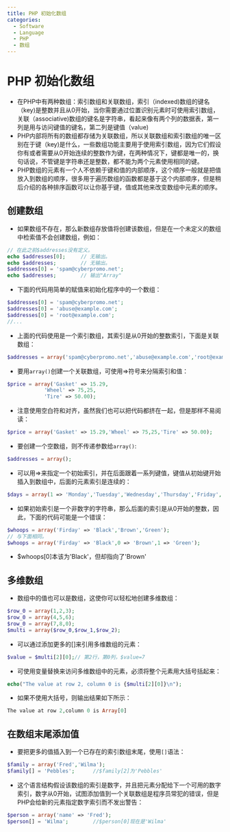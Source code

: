 ```yaml
---
title: PHP 初始化数组
categories:
  - Software
  - Language
  - PHP
  - 数组
---
```

# PHP 初始化数组

- 在PHP中有两种数组：索引数组和关联数组，索引（indexed)数组的键名（key)是整数并且从0开始，当你需要通过位置识别元素时可使用索引数组，关联（associative)数组的键名是字符串，看起来像有两个列的数据表，第一列是用与访问键值的键名，第二列是键值（value)
- PHP内部将所有的数组都存储为关联数组，所以关联数组和索引数组的唯一区别在于键（key)是什么，一些数组功能主要用于使用索引数组，因为它们假设你有或者需要从0开始连续的整数作为键，在两种情况下，键都是唯一的，换句话说，不管键是字符串还是整数，都不能为两个元素使用相同的键。
- PHP数组的元素有一个人不依赖于键和值的内部顺序，这个顺序一般就是把值放入到数组的顺序，很多用于遍历数组的函数都是基于这个内部顺序，但是稍后介绍的各种排序函数可以让你基于键，值或其他来改变数组中元素的顺序。

## 创建数组

- 如果数组不存在，那么新数组存放值将创建该数组，但是在一个未定义的数组中检索值不会创建数组，例如：

```php
// 在此之前$addresses没有定义。
echo $addresses[0];		// 无输出。
echo $addresses;		// 无输出。
$addresses[0] = 'spam@cyberpromo.net';
echo $addresses;		// 输出"Array"
```

- 下面的代码用简单的赋值来初始化程序中的一个数组：

```php
$addresses[0] = 'spam@cyberpromo.net';
$addresses[0] = 'abuse@example.com';
$addresses[0] = 'root@example.com';
//...
```

- 上面的代码使用是一个索引数组，其索引是从0开始的整数索引，下面是关联数组：

```php
$addresses = array('spam@cyberpromo.net','abuse@example.com','root@example.com');
```

- 要用`array()`创建一个关联数组，可使用=>符号来分隔索引和值：

```php
$price = array('Gasket' => 15.29,
            'Wheel' => 75,25,
            'Tire' => 50.00);
```

- 注意使用空白符和对齐，虽然我们也可以把代码都挤在一起，但是那样不易阅读：

```php
$price = array('Gasket' => 15.29,'Wheel' => 75,25,'Tire' => 50.00);
```

- 要创建一个空数组，则不传递参数给`array()`:

```php
$addresses = array();
```

- 可以用=>来指定一个初始索引，并在后面跟着一系列键值，键值从初始键开始插入到数组中，后面的元素索引是连续的：

```php
$days = array(1 => 'Monday','Tuesday','Wednesday','Thursday','Friday','Saturday','Sunday');	// 数组中2号元素是Tuesday,3号是Wednesday，等等。
```

- 如果初始索引是一个非数字的字符串，那么后面的索引是从0开始的整数，因此，下面的代码可能是一个错误：

```php
$whoops = array('Firday' => 'Black','Brown','Green');
// 与下面相同。
$whoops = array('Firday' => 'Black',0 => 'Brown',1 => 'Green');
```

- $whoops[0]本该为'Black'，但却指向了'Brown'

## 多维数组

- 数组中的值也可以是数组，这使你可以轻松地创建多维数组：

```php
$row_0 = array(1,2,3);
$row_0 = array(4,5,6);
$row_0 = array(7,8,0);
$multi = array($row_0,$row_1,$row_2);
```

- 可以通过添加更多的[]来引用多维数组的元素：

```php
$value = $multi[2][0];// 第2行，第0列，$value=7
```

- 可使用变量替换来访问多维数组中的元素，必须将整个元素用大括号括起来：

```php
echo("The value at row 2, column 0 is {$multi[2][0]}\n");
```

- 如果不使用大括号，则输出结果如下所示：

```php
The value at row 2,column 0 is Array[0]
```

## 在数组末尾添加值

- 要把更多的值插入到一个已存在的索引数组末尾，使用`[]`语法：

```php
$family = array('Fred','Wilma');
$family[] = 'Pebbles';		//$family[2]为'Pebbles'
```

- 这个语言结构假设该数组的索引是数字，并且把元素分配给下一个可用的数字索引，数字从0开始，试图添加值到一个关联数组是程序员常犯的错误，但是PHP会给新的元素指定数字索引而不发出警告：

```php
$person = array('name' => 'Fred');
$person[] = 'Wilma';		//$person[0]现在是'Wilma'
```